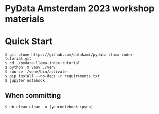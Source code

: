 # PyData Amsterdam 2023 workshop materials

# Quick Start

```
$ git clone https://github.com/datakami/pydata-llama-index-tutorial.git
$ cd ./pydata-llama-index-tutorial
$ python -m venv ./venv
$ source ./venv/bin/activate
$ pip install --no-deps -r requirements.txt
$ jupyter-notebook
```

## When committing

```
$ nb-clean clean -o [yournotebook.ipynb]
```

